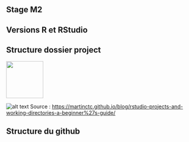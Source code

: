 ## Stage M2

## Versions R et RStudio

## Structure dossier project 

<img src="https://raw.githubusercontent.com/martinctc/blog/master/images/RPROJECT_2000dpi.png" width="100" height="100"/>

![alt text](https://raw.githubusercontent.com/martinctc/blog/master/images/RPROJECT_2000dpi.png)
Source : https://martinctc.github.io/blog/rstudio-projects-and-working-directories-a-beginner%27s-guide/ 

## Structure du github
